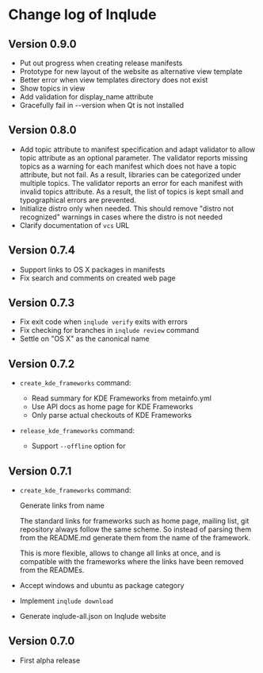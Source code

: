 # Change log of Inqlude

## Version 0.9.0

* Put out progress when creating release manifests
* Prototype for new layout of the website as alternative view template
* Better error when view templates directory does not exist
* Show topics in view
* Add validation for display_name attribute
* Gracefully fail in --version when Qt is not installed

## Version 0.8.0

* Add topic attribute to manifest specification and adapt validator to allow topic attribute as an optional parameter. The validator reports missing topics as a warning for each manifest which does not have a topic attribute, but not fail.
As a result, libraries can be categorized under multiple topics. The validator reports an error for each manifest with invalid topics attribute. As a result, the list of topics is kept small and typographical errors are prevented.
* Initialize distro only when needed. This should remove "distro not recognized" warnings in cases where the distro is not needed
* Clarify documentation of `vcs` URL

## Version 0.7.4

* Support links to OS X packages in manifests
* Fix search and comments on created web page

## Version 0.7.3

* Fix exit code when `inqlude verify` exits with errors
* Fix checking for branches in `inqlude review` command
* Settle on "OS X" as the canonical name

## Version 0.7.2

* `create_kde_frameworks` command:

    * Read summary for KDE Frameworks from metainfo.yml
    * Use API docs as home page for KDE Frameworks
    * Only parse actual checkouts of KDE Frameworks

* `release_kde_frameworks` command:

    * Support `--offline` option for

## Version 0.7.1

* `create_kde_frameworks` command:

    Generate links from name

    The standard links for frameworks such as home page, mailing list,
    git repository always follow the same scheme. So instead of parsing
    them from the README.md generate them from the name of the framework.

    This is more flexible, allows to change all links at once, and is
    compatible with the frameworks where the links have been removed from
    the READMEs.

* Accept windows and ubuntu as package category
* Implement `inqlude download`
* Generate inqlude-all.json on Inqlude website

## Version 0.7.0

* First alpha release
